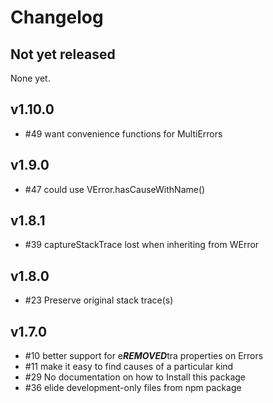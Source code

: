 # Changelog

## Not yet released

None yet.

## v1.10.0

* #49 want convenience functions for MultiErrors

## v1.9.0

* #47 could use VError.hasCauseWithName()

## v1.8.1

* #39 captureStackTrace lost when inheriting from WError

## v1.8.0

* #23 Preserve original stack trace(s)

## v1.7.0

* #10 better support for e***REMOVED***tra properties on Errors
* #11 make it easy to find causes of a particular kind
* #29 No documentation on how to Install this package
* #36 elide development-only files from npm package
